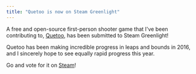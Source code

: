 ```yaml
---
title: "Quetoo is now on Steam Greenlight"
---
```


A free and open-source first-person shooter game that I've been contributing to,
[Quetoo](http://quetoo.org), has been submitted to Steam Greenlight!

Quetoo has been making incredible progress in leaps and bounds in 2016, and I
sincerely hope to see equally rapid progress this year.

Go and vote for it on
[Steam](steamcommunity.com/sharedfiles/filedetails/?id=850566384)!
